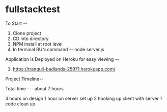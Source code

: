 # fullstacktest

To Start -- 
1. Clone project
2. CD into directory 
3. NPM install at root level
4. In terminal RUN command -- node server.js 

Application is Deployed on Heroku for easy viewing -- 
1. https://tranquil-badlands-25971.herokuapp.com/
 

Project Timeline--

Total time --- about 7 hours 

3 hours on design
1 hour on server set up
2 hooking up client with server
1 code clean up